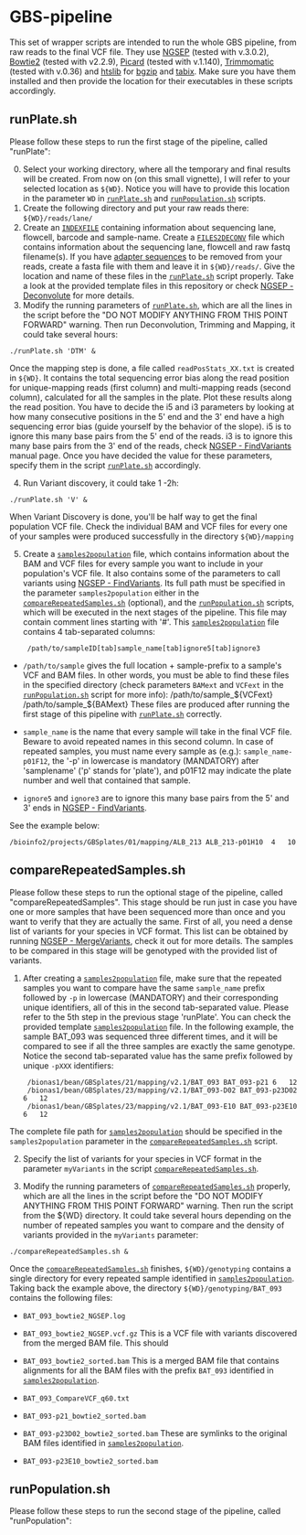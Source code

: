 # GBS-pipeline

This set of wrapper scripts are intended to run the whole GBS pipeline, from raw reads to the final VCF file.
They use [NGSEP](https://sourceforge.net/projects/ngsep/files/Library/) (tested with v.3.0.2), [Bowtie2](http://bowtie-bio.sourceforge.net/bowtie2/index.shtml) (tested with v2.2.9), [Picard](http://broadinstitute.github.io/picard/index.html) (tested with v.1.140), [Trimmomatic](http://www.usadellab.org/cms/index.php?page=trimmomatic) (tested with v.0.36) and [htslib](http://www.htslib.org/download/) for [bgzip](http://www.htslib.org/doc/tabix.html) and [tabix](http://www.htslib.org/doc/tabix.html). Make sure you have them installed and then provide the location for their executables in these scripts accordingly.
## runPlate.sh
Please follow these steps to run the first stage of the pipeline, called "runPlate":

0) Select your working directory, where all the temporary and final results will be created. From now on (on this small vignette), I will refer to your selected location as `${WD}`. Notice you will have to provide this location in the parameter `WD` in [`runPlate.sh`](https://github.com/darizasu/work/blob/master/GBS-pipeline/runPlate.sh) and [`runPopulation.sh`](https://github.com/darizasu/work/blob/master/GBS-pipeline/runPopulation.sh) scripts.
1) Create the following directory and put your raw reads there: 
    `${WD}/reads/lane/`
2) Create an [`INDEXFILE`](https://github.com/darizasu/work/blob/master/GBS-pipeline/INDEXFILE.txt) containing information about sequencing lane, flowcell, barcode and sample-name.
Create a [`FILES2DECONV`](https://github.com/darizasu/work/blob/master/GBS-pipeline/FILES2DECONV.txt) file which contains information about the sequencing lane, flowcell and raw fastq filename(s).
If you have [adapter sequences](https://github.com/darizasu/work/blob/master/GBS-pipeline/adaptersGBS.fa) to be removed from your reads, create a fasta file with them and leave it in `${WD}/reads/`.
Give the location and name of these files in the [`runPlate.sh`](https://github.com/darizasu/work/blob/master/GBS-pipeline/runPlate.sh) script properly. Take a look at the provided template files in this repository or check [NGSEP - Deconvolute](https://sourceforge.net/projects/ngsep/files/Library/) for more details.
3) Modify the running parameters of [`runPlate.sh`](https://github.com/darizasu/work/blob/master/GBS-pipeline/runPlate.sh), which are all the lines in the script before the "DO NOT MODIFY ANYTHING FROM THIS POINT FORWARD" warning.
Then run Deconvolution, Trimming and Mapping, it could take several hours:

`./runPlate.sh 'DTM' &`

   Once the mapping step is done, a file called `readPosStats_XX.txt` is created in `${WD}`. It contains the total sequencing error bias along the read position for unique-mapping reads (first column) and multi-mapping reads (second column), calculated for all the samples in the plate. Plot these results along the read position. You have to decide the i5 and i3 parameters by looking at how many consecutive positions in the 5' end and the 3' end have a high sequencing error bias (guide yourself by the behavior of the slope). i5 is to ignore this many base pairs from the 5' end of the reads. i3 is to ignore this many base pairs from the 3' end of the reads, check [NGSEP - FindVariants](https://sourceforge.net/projects/ngsep/files/Library/) manual page. Once you have decided the value for these parameters, specify them in the script [`runPlate.sh`](https://github.com/darizasu/work/blob/master/GBS-pipeline/runPlate.sh) accordingly.

4) Run Variant discovery, it could take 1 -2h:

`./runPlate.sh 'V' &`

   When Variant Discovery is done, you'll be half way to get the final population VCF file. Check the individual BAM and VCF files for every one of your samples were produced successfully in the directory `${WD}/mapping`

5) Create a [`samples2population`](https://github.com/darizasu/work/blob/master/GBS-pipeline/samples2population.txt) file, which contains information about the BAM and VCF files for every sample you want to include in your population's VCF file. It also contains some of the parameters to call variants using [NGSEP - FindVariants](https://sourceforge.net/projects/ngsep/files/Library/). Its full path must be specified in the parameter `samples2population` either in the [`compareRepeatedSamples.sh`](https://github.com/darizasu/work/blob/master/GBS-pipeline/compareRepeatedSamples.sh) (optional), and the [`runPopulation.sh`](https://github.com/darizasu/work/blob/master/GBS-pipeline/runPopulation.sh) scripts, which will be executed in the next stages of the pipeline. This file may contain comment lines starting with '#'. This [`samples2population`](https://github.com/darizasu/work/blob/master/GBS-pipeline/samples2population.txt) file contains 4 tab-separated columns:

        /path/to/sampleID[tab]sample_name[tab]ignore5[tab]ignore3

  * `/path/to/sample` gives the full location + sample-prefix to a sample's VCF and BAM files.
  In other words, you must be able to find these files in the specified directory (check parameters `BAMext` and `VCFext` in the [`runPopulation.sh`](https://github.com/darizasu/work/blob/master/GBS-pipeline/runPopulation.sh) script for more info):
  /path/to/sample_${VCFext}
  /path/to/sample_${BAMext}
  These files are produced after running the first stage of this pipeline with [`runPlate.sh`](https://github.com/darizasu/work/blob/master/GBS-pipeline/runPlate.sh) correctly.

  * `sample_name` is the name that every sample will take in the final VCF file.
  Beware to avoid repeated names in this second column. In case of repeated samples, you must name every sample as (e.g.): 
  `sample_name-p01F12`, the '-p' in lowercase is mandatory (MANDATORY) after 'samplename' ('p' stands for 
  'plate'), and p01F12 may indicate the plate number and well that contained that sample.

  * `ignore5` and `ignore3` are to ignore this many base pairs from the 5' and 3' ends in [NGSEP - FindVariants](https://sourceforge.net/projects/ngsep/files/Library/).
 
See the example below:

    /bioinfo2/projects/GBSplates/01/mapping/ALB_213	ALB_213-p01H10	4	10
    
## compareRepeatedSamples.sh
Please follow these steps to run the optional stage of the pipeline, called "compareRepeatedSamples". This stage should be run just in case you have one or more samples that have been sequenced more than once and you want to verify that they are actually the same. First of all, you need a dense list of variants for your species in VCF format. This list can be obtained by running [NGSEP - MergeVariants](https://sourceforge.net/projects/ngsep/files/Library/), check it out for more details.
The samples to be compared in this stage will be genotyped with the provided list of variants.

1) After creating a [`samples2population`](https://github.com/darizasu/work/blob/master/GBS-pipeline/samples2population.txt) file, make sure that the repeated samples you want to compare have the same `sample_name` prefix followed by `-p` in lowercase (MANDATORY) and their corresponding unique identifiers, all of this in the second tab-separated value. Please refer to the 5th step in the previous stage 'runPlate'. You can check the provided template [`samples2population`](https://github.com/darizasu/work/blob/master/GBS-pipeline/samples2population.txt) file. In the following example, the sample BAT_093 was sequenced three different times, and it will be compared to see if all the three samples are exactly the same genotype. Notice the second tab-separated value has the same prefix followed by unique `-pXXX` identifiers:

		/bionas1/bean/GBSplates/21/mapping/v2.1/BAT_093	BAT_093-p21	6	12
		/bionas1/bean/GBSplates/23/mapping/v2.1/BAT_093-D02	BAT_093-p23D02	6	12
		/bionas1/bean/GBSplates/23/mapping/v2.1/BAT_093-E10	BAT_093-p23E10	6	12

The complete file path for [`samples2population`](https://github.com/darizasu/work/blob/master/GBS-pipeline/samples2population.txt) should be specified in the `samples2population` parameter in the [`compareRepeatedSamples.sh`](https://github.com/darizasu/work/blob/master/GBS-pipeline/compareRepeatedSamples.sh) script.

2) Specify the list of variants for your species in VCF format in the parameter `myVariants` in the script [`compareRepeatedSamples.sh`](https://github.com/darizasu/work/blob/master/GBS-pipeline/compareRepeatedSamples.sh).

3) Modify the running parameters of [`compareRepeatedSamples.sh`](https://github.com/darizasu/work/blob/master/GBS-pipeline/compareRepeatedSamples.sh) properly, which are all the lines in the script before the "DO NOT MODIFY ANYTHING FROM THIS POINT FORWARD" warning.
Then run the script from the ${WD} directory. It could take several hours depending on the number of repeated samples you want to compare and the density of variants provided in the `myVariants` parameter:

`./compareRepeatedSamples.sh &`

Once the [`compareRepeatedSamples.sh`](https://github.com/darizasu/work/blob/master/GBS-pipeline/compareRepeatedSamples.sh) finishes, `${WD}/genotyping` contains a single directory for every repeated sample identified in [`samples2population`](https://github.com/darizasu/work/blob/master/GBS-pipeline/samples2population.txt). Taking back the example above, the directory `${WD}/genotyping/BAT_093` contains the following files:


* `BAT_093_bowtie2_NGSEP.log`
* `BAT_093_bowtie2_NGSEP.vcf.gz`  This is a VCF file with variants discovered from the merged BAM file. This should 
* `BAT_093_bowtie2_sorted.bam`  This is a merged BAM file that contains alignments for all the BAM files with the prefix `BAT_093` identified in [`samples2population`](https://github.com/darizasu/work/blob/master/GBS-pipeline/samples2population.txt).
* `BAT_093_CompareVCF_q60.txt`

* `BAT_093-p21_bowtie2_sorted.bam`
* `BAT_093-p23D02_bowtie2_sorted.bam`  These are symlinks to the original BAM files identified in [`samples2population`](https://github.com/darizasu/work/blob/master/GBS-pipeline/samples2population.txt).
* `BAT_093-p23E10_bowtie2_sorted.bam`


## runPopulation.sh
Please follow these steps to run the second stage of the pipeline, called "runPopulation":


